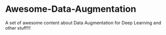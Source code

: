 # Awesome-Data-Augmentation
A set of awesome content about Data Augmentation for Deep Learning and other stuff!!!
